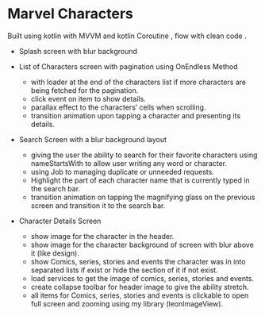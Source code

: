 # Marvel Characters

Built using kotlin with MVVM and kotlin Coroutine , flow with clean code .

- Splash screen with blur background
- List of Characters screen with pagination using OnEndless Method
    * with loader at the end of the characters list if more characters are being fetched for the pagination.
    * click event on item to show details.
    * parallax effect to the characters’ cells when scrolling.
    * transition animation upon tapping a character and presenting its details.
    
- Search Screen with a blur background layout 
    * giving the user the ability to search for their favorite characters using nameStartsWith to allow user writing any word or character.
    * using Job to managing duplicate or unneeded requests.
    * Highlight the part of each character name that is currently typed in the search bar.
    * transition animation on tapping the magnifying glass on the previous screen and transition it to the search bar.

- Character Details Screen 
    * show image for the character in the header.
    * show image for the character background of screen with blur above it (like design).
    * show Comics, series, stories and events the character was in into separated lists
      if exist or hide the section of it if not exist.
    * load services to get the image of comics, series, stories and events.
    * create collapse toolbar for header image to give the ability stretch.
    * all items for Comics, series, stories and events is clickable to open full screen and zooming 
      using my library (leonImageView).